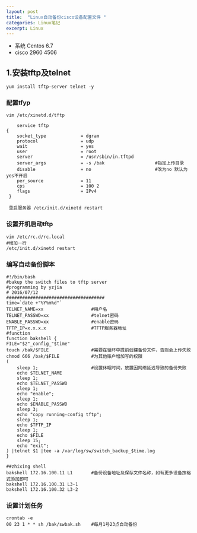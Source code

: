 ```yaml
---
layout: post
title:  "Linux自动备份cisco设备配置文件 "
categories: Linux笔记
excerpt: Linux
---
```


* 系统 Centos 6.7
* cisco 2960 4506

## 1.安装tftp及telnet ##
	
	yum install tftp-server telnet -y
	
### 配置tfyp
	
	vim /etc/xinetd.d/tftp
	
	    service tftp
    {
        socket_type             = dgram
        protocol                = udp
        wait                    = yes
        user                    = root
        server                  = /usr/sbin/in.tftpd
        server_args             = -s /bak 					#指定上传目录
        disable                 = no                        #改为no 默认为yes不开启
        per_source              = 11
        cps                     = 100 2
        flags                   = IPv4
     }

 	 重启服务器 /etc/init.d/xinetd restart

### 设置开机启动tftp
	
	vim /etc/rc.d/rc.local
	#增加一行
	/etc/init.d/xinetd restart

### 编写自动备份脚本 ###

	#!/bin/bash
	#bakup the switch files to tftp server
	#programming by yzjia
	# 2016/07/12
	#####################################
	time=`date +"%Y%m%d"`
	TELNET_NAME=xx   		 		#用户名
	TELNET_PASSWD=xx				#telnet密码
	ENABLE_PASSWD=xx				#enable密码
	TFTP_IP=x.x.x.x					#TFTP服务器地址
	#function
	function bakshell {
    FILE="$2"_config_"$time"
    touch /bak/$FILE                #需要在循环中提前创建备份文件，否则会上传失败
    chmod 666 /bak/$FILE            #为其他账户增加写的权限
    (
   		sleep 1;                    #设置休眠时间，放置因网络延迟导致的备份失败
   		echo $TELNET_NAME
   		sleep 1;
  		echo $TELNET_PASSWD
   		sleep 1;
   		echo "enable";
   		sleep 1;
   		echo $ENABLE_PASSWD
   		sleep 3;
   		echo "copy running-config tftp";
   		sleep 1;
   		echo $TFTP_IP
   		sleep 1;
   		echo $FILE
   		sleep 15;
   		echo "exit";
   	) |telnet $1 |tee -a /var/log/sw/switch_backup_$time.log   
    }

	##zhixing shell
	bakshell 172.16.100.11 L1       #备份设备地址及保存文件名称，如有更多设备按格式添加即可
	bakshell 172.16.100.31 L3-1
	bakshell 172.16.100.32 L3-2

### 设置计划任务
	
	crontab -e
	00 23 1 * * sh /bak/swbak.sh    #每月1号23点自动备份

	
